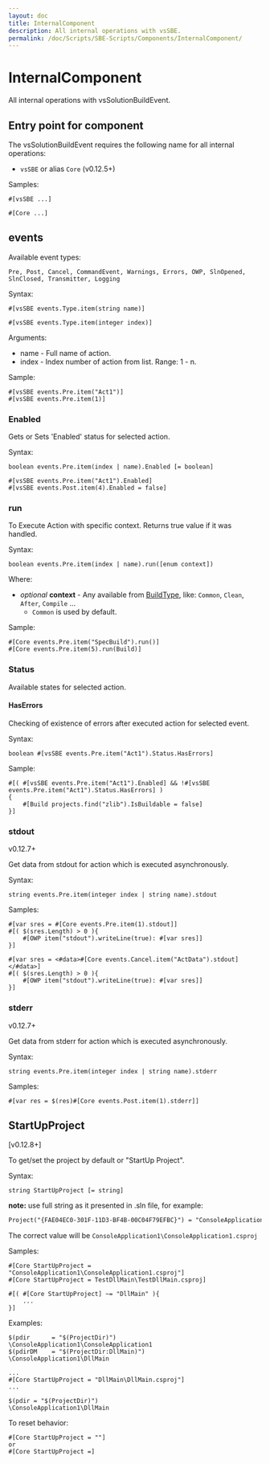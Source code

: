 ```yaml
---
layout: doc
title: InternalComponent
description: All internal operations with vsSBE.
permalink: /doc/Scripts/SBE-Scripts/Components/InternalComponent/
---
```

# InternalComponent

All internal operations with vsSolutionBuildEvent.

## Entry point for component

The vsSolutionBuildEvent requires the following name for all internal operations:

* `vsSBE` or alias `Core` (v0.12.5+)

Samples:

```{{site.sbelang1}}
#[vsSBE ...]
```

```{{site.sbelang1}}
#[Core ...]
```

## events

Available event types:

```text
Pre, Post, Cancel, CommandEvent, Warnings, Errors, OWP, SlnOpened, SlnClosed, Transmitter, Logging
```

Syntax:

```{{site.sbelang1}}
#[vsSBE events.Type.item(string name)]
```

```{{site.sbelang1}}
#[vsSBE events.Type.item(integer index)]
```

Arguments:

* name  - Full name of action.
* index - Index number of action from list. Range: 1 - n.

Sample:

```{{site.sbelang1}}
#[vsSBE events.Pre.item("Act1")]
#[vsSBE events.Pre.item(1)]
```

### Enabled

Gets or Sets 'Enabled' status for selected action.

Syntax:

```{{site.sbelang1}}
boolean events.Pre.item(index | name).Enabled [= boolean]
```

```{{site.sbelang1}}
#[vsSBE events.Pre.item("Act1").Enabled]
#[vsSBE events.Post.item(4).Enabled = false]
```

### run

To Execute Action with specific context. Returns true value if it was handled.

Syntax:

```{{site.sbelang}}
boolean events.Pre.item(index | name).run([enum context])
```

Where:

* *optional* **context** - Any available from [BuildType](https://github.com/3F/vsSolutionBuildEvent/blob/master/Bridge/BuildType.cs), like: `Common`, `Clean`, `After`, `Compile` ...
    * `Common` is used by default.

Sample:

```{{site.sbelang}}
#[Core events.Pre.item("SpecBuild").run()]
#[Core events.Pre.item(5).run(Build)]
```

### Status

Available states for selected action.

#### HasErrors

Checking of existence of errors after executed action for selected event.

Syntax:

```{{site.sbelang1}}
boolean #[vsSBE events.Pre.item("Act1").Status.HasErrors]
```

Sample:

```{{site.sbelang}}
#[( #[vsSBE events.Pre.item("Act1").Enabled] && !#[vsSBE events.Pre.item("Act1").Status.HasErrors] )
{
    #[Build projects.find("zlib").IsBuildable = false]
}]
```

### stdout

v0.12.7+

Get data from stdout for action which is executed asynchronously.

Syntax:

```{{site.sbelang1}}
string events.Pre.item(integer index | string name).stdout
```

Samples:

```{{site.sbelang}}
#[var sres = #[Core events.Pre.item(1).stdout]]
#[( $(sres.Length) > 0 ){
    #[OWP item("stdout").writeLine(true): #[var sres]]
}]
```
```{{site.sbelang}}
#[var sres = <#data>#[Core events.Cancel.item("ActData").stdout]</#data>]
#[( $(sres.Length) > 0 ){
    #[OWP item("stdout").writeLine(true): #[var sres]]
}]
```

### stderr

v0.12.7+

Get data from stderr for action which is executed asynchronously.

Syntax:

```{{site.sbelang1}}
string events.Pre.item(integer index | string name).stderr
```

Samples:

```{{site.sbelang}}
#[var res = $(res)#[Core events.Post.item(1).stderr]]
```

## StartUpProject

[v0.12.8+]

To get/set the project by default or "StartUp Project".

Syntax:

```{{site.sbelang1}}
string StartUpProject [= string]
```

**note:** use full string as it presented in .sln file, for example:

```xml
Project("{FAE04EC0-301F-11D3-BF4B-00C04F79EFBC}") = "ConsoleApplication1", "ConsoleApplication1\ConsoleApplication1.csproj", "{94C2EB4A-A5BF-4E78-8D2E-EE15A9D939BE}"
```

The correct value will be `ConsoleApplication1\ConsoleApplication1.csproj`

Samples:

```{{site.sbelang}}
#[Core StartUpProject = "ConsoleApplication1\ConsoleApplication1.csproj"]
#[Core StartUpProject = TestDllMain\TestDllMain.csproj]
```

```{{site.sbelang}}
#[( #[Core StartUpProject] ~= "DllMain" ){
    ...
}]
```

Examples:

```{{site.sbelang}}
$(pdir      = "$(ProjectDir)")              \ConsoleApplication1\ConsoleApplication1
$(pdirDM    = "$(ProjectDir:DllMain)")      \ConsoleApplication1\DllMain

...
#[Core StartUpProject = "DllMain\DllMain.csproj"]
...

$(pdir = "$(ProjectDir)")                   \ConsoleApplication1\DllMain
```

To reset behavior:

```{{site.sbelang}}
#[Core StartUpProject = ""]
or
#[Core StartUpProject =]
```